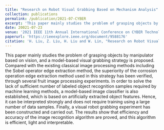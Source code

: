 ```yaml
---
title: "Research on Robot Visual Grabbing Based on Mechanism Analysis"
collection: publications
permalink: /publication/2021-07-CYBER
excerpt: 'This paper mainly studies the problem of grasping objects by manipulator based on vision, and a model-based visual grabbing strategy is proposed. Compared with the existing classical image processing methods including the Sobel operator edge extraction method, the superiority of the corrosion operation edge extraction method used in this strategy has been verified, through several fruit image processing experiments. In order to solve the lack of sufficient number of labeled object recognition samples required by machine learning methods, a model-based image classifier is also established, which is based on artificially extracted object features. Hence, it can be interpreted strongly and does not require training using a large number of data samples. Finally, a visual robot grabbing experiment has been constructed and carried out. The results show that efficiency and accuracy of the image recognition algorithm are proved, and this algorithm is efficient, light and interpretable.'
date: 20021-07-23
venue: '2021 IEEE 11th Annual International Conference on CYBER Technology in Automation, Control, and Intelligent Systems (CYBER)'
paperurl: 'https://ieeexplore.ieee.org/document/9588176'
citation: 'H. Liu, Z. Liu, H. Liu and W. Lin, "Research on Robot Visual Grabbing Based on Mechanism Analysis," 2021 IEEE 11th Annual International Conference on CYBER Technology in Automation, Control, and Intelligent Systems (CYBER), Jiaxing, China, 2021, pp. 181-186.'
---
```


This paper mainly studies the problem of grasping objects by manipulator based on vision, and a model-based visual grabbing strategy is proposed. Compared with the existing classical image processing methods including the Sobel operator edge extraction method, the superiority of the corrosion operation edge extraction method used in this strategy has been verified, through several fruit image processing experiments. In order to solve the lack of sufficient number of labeled object recognition samples required by machine learning methods, a model-based image classifier is also established, which is based on artificially extracted object features. Hence, it can be interpreted strongly and does not require training using a large number of data samples. Finally, a visual robot grabbing experiment has been constructed and carried out. The results show that efficiency and accuracy of the image recognition algorithm are proved, and this algorithm is efficient, light and interpretable.
